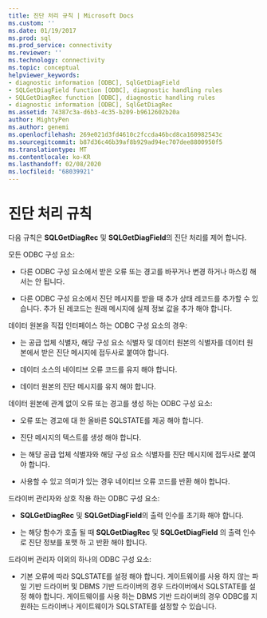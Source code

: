 ```yaml
---
title: 진단 처리 규칙 | Microsoft Docs
ms.custom: ''
ms.date: 01/19/2017
ms.prod: sql
ms.prod_service: connectivity
ms.reviewer: ''
ms.technology: connectivity
ms.topic: conceptual
helpviewer_keywords:
- diagnostic information [ODBC], SqlGetDiagField
- SQLGetDiagField function [ODBC], diagnostic handling rules
- SQLGetDiagRec function [ODBC], diagnostic handling rules
- diagnostic information [ODBC], SqlGetDiagRec
ms.assetid: 74387c3a-d6b3-4c35-b209-b9612602b20a
author: MightyPen
ms.author: genemi
ms.openlocfilehash: 269e021d3fd4610c2fccda46bcd8ca160982543c
ms.sourcegitcommit: b87d36c46b39af8b929ad94ec707dee8800950f5
ms.translationtype: MT
ms.contentlocale: ko-KR
ms.lasthandoff: 02/08/2020
ms.locfileid: "68039921"
---
```

# <a name="diagnostic-handling-rules"></a>진단 처리 규칙
다음 규칙은 **SQLGetDiagRec** 및 **SQLGetDiagField**의 진단 처리를 제어 합니다.  
  
 모든 ODBC 구성 요소:  
  
-   다른 ODBC 구성 요소에서 받은 오류 또는 경고를 바꾸거나 변경 하거나 마스킹 해서는 안 됩니다.  
  
-   다른 ODBC 구성 요소에서 진단 메시지를 받을 때 추가 상태 레코드를 추가할 수 있습니다. 추가 된 레코드는 원래 메시지에 실제 정보 값을 추가 해야 합니다.  
  
 데이터 원본을 직접 인터페이스 하는 ODBC 구성 요소의 경우:  
  
-   는 공급 업체 식별자, 해당 구성 요소 식별자 및 데이터 원본의 식별자를 데이터 원본에서 받은 진단 메시지에 접두사로 붙여야 합니다.  
  
-   데이터 소스의 네이티브 오류 코드를 유지 해야 합니다.  
  
-   데이터 원본의 진단 메시지를 유지 해야 합니다.  
  
 데이터 원본에 관계 없이 오류 또는 경고를 생성 하는 ODBC 구성 요소:  
  
-   오류 또는 경고에 대 한 올바른 SQLSTATE를 제공 해야 합니다.  
  
-   진단 메시지의 텍스트를 생성 해야 합니다.  
  
-   는 해당 공급 업체 식별자와 해당 구성 요소 식별자를 진단 메시지에 접두사로 붙여야 합니다.  
  
-   사용할 수 있고 의미가 있는 경우 네이티브 오류 코드를 반환 해야 합니다.  
  
 드라이버 관리자와 상호 작용 하는 ODBC 구성 요소:  
  
-   **SQLGetDiagRec** 및 **SQLGetDiagField**의 출력 인수를 초기화 해야 합니다.  
  
-   는 해당 함수가 호출 될 때 **SQLGetDiagRec** 및 **SQLGetDiagField** 의 출력 인수로 진단 정보를 포맷 하 고 반환 해야 합니다.  
  
 드라이버 관리자 이외의 하나의 ODBC 구성 요소:  
  
-   기본 오류에 따라 SQLSTATE를 설정 해야 합니다. 게이트웨이를 사용 하지 않는 파일 기반 드라이버 및 DBMS 기반 드라이버의 경우 드라이버에서 SQLSTATE를 설정 해야 합니다. 게이트웨이를 사용 하는 DBMS 기반 드라이버의 경우 ODBC를 지 원하는 드라이버나 게이트웨이가 SQLSTATE를 설정할 수 있습니다.
